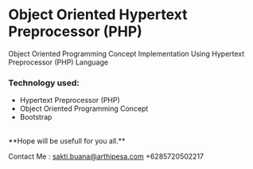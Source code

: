 # Object Oriented Hypertext Preprocessor (PHP)
Object Oriented Programming Concept Implementation 
Using Hypertext Preprocessor (PHP) Language
<br/>

<h3>Technology used:</h3>
<ul>
<li>Hypertext Preprocessor (PHP)</li>
<li>Object Oriented Programming Concept</li>
<li>Bootstrap</li>
</ul>
</br>
**Hope will be usefull for you all.**

Contact Me :
sakti.buana@arthipesa.com
+6285720502217